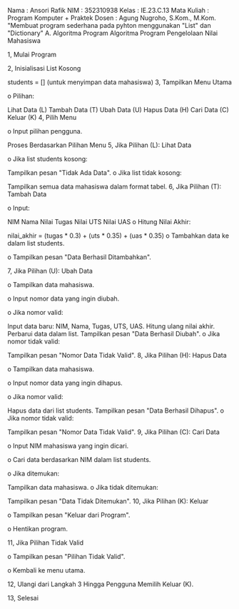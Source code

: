 Nama : Ansori Rafik
NIM : 352310938
Kelas : IE.23.C.13
Mata Kuliah : Program Komputer + Praktek
Dosen : Agung Nugroho, S.Kom., M.Kom.
"Membuat program sederhana pada pyhton menggunakan "List" dan "Dictionary"
A. Algoritma Program
Algoritma Program Pengelolaan Nilai Mahasiswa

1, Mulai Program

2, Inisialisasi List Kosong

students = [] (untuk menyimpan data mahasiswa)
3, Tampilkan Menu Utama

o Pilihan:

Lihat Data (L)
Tambah Data (T)
Ubah Data (U)
Hapus Data (H)
Cari Data (C)
Keluar (K)
4, Pilih Menu

o Input pilihan pengguna.

Proses Berdasarkan Pilihan Menu
5, Jika Pilihan (L): Lihat Data

o Jika list students kosong:

Tampilkan pesan "Tidak Ada Data".
o Jika list tidak kosong:

Tampilkan semua data mahasiswa dalam format tabel.
6, Jika Pilihan (T): Tambah Data

o Input:

NIM
Nama
Nilai Tugas
Nilai UTS
Nilai UAS
o Hitung Nilai Akhir:

nilai_akhir = (tugas * 0.3) + (uts * 0.35) + (uas * 0.35)
o Tambahkan data ke dalam list students.

o Tampilkan pesan "Data Berhasil Ditambahkan".

7, Jika Pilihan (U): Ubah Data

o Tampilkan data mahasiswa.

o Input nomor data yang ingin diubah.

o Jika nomor valid:

Input data baru:
NIM, Nama, Tugas, UTS, UAS.
Hitung ulang nilai akhir.
Perbarui data dalam list.
Tampilkan pesan "Data Berhasil Diubah".
o Jika nomor tidak valid:

Tampilkan pesan "Nomor Data Tidak Valid".
8, Jika Pilihan (H): Hapus Data

o Tampilkan data mahasiswa.

o Input nomor data yang ingin dihapus.

o Jika nomor valid:

Hapus data dari list students.
Tampilkan pesan "Data Berhasil Dihapus".
o Jika nomor tidak valid:

Tampilkan pesan "Nomor Data Tidak Valid".
9, Jika Pilihan (C): Cari Data

o Input NIM mahasiswa yang ingin dicari.

o Cari data berdasarkan NIM dalam list students.

o Jika ditemukan:

Tampilkan data mahasiswa.
o Jika tidak ditemukan:

Tampilkan pesan "Data Tidak Ditemukan".
10, Jika Pilihan (K): Keluar

o Tampilkan pesan "Keluar dari Program".

o Hentikan program.

11, Jika Pilihan Tidak Valid

o Tampilkan pesan "Pilihan Tidak Valid".

o Kembali ke menu utama.

12, Ulangi dari Langkah 3 Hingga Pengguna Memilih Keluar (K).

13, Selesai
